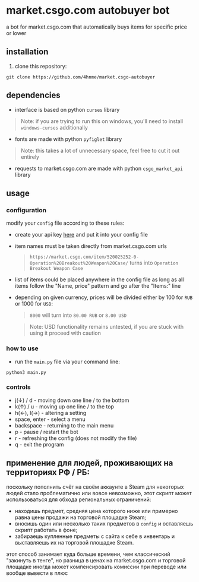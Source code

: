 # market.csgo.com autobuyer bot
a bot for market.csgo.com that automatically buys items for specific price or lower

## installation 
1. clone this repository:
  ```shell
  git clone https://github.com/4hnme/market.csgo-autobuyer
  ```
## dependencies
  * interface is based on python `curses` library
  > Note: if you are trying to run this on windows, you'll need to install `windows-curses` additionally
  * fonts are made with python `pyfiglet` library 
  > Note: this takes a lot of unnecessary space, feel free to cut it out entirely
  * requests to market.csgo.com are made with python `csgo_market_api` library 

## usage

### configuration
  modify your `config` file according to these rules:
  * create your api key [here](https://market.csgo.com/docs-v2) and put it into your config file
  * item names must be taken directly from market.csgo.com urls
    > `https://market.csgo.com/item/520025252-0-Operation%20Breakout%20Weapon%20Case/` turns into `Operation Breakout Weapon Case`
  * list of items could be placed anywhere in the config file as long as all items follow the "Name, price" pattern and go after the "Items:" line
  * depending on given currency, prices will be divided either by 100 for `RUB` or 1000 for `USD`:
    > `8000` will turn into `80.00 RUB` or `8.00 USD`

    > Note: USD functionality remains untested, if you are stuck with using it proceed with caution

### how to use

  * run the `main.py` file via your command line:
  ```
  python3 main.py
  ```

### controls
  * j(↓) / d - moving down one line / to the bottom
  * k(↑) / u - moving up one line / to the top
  * h(←), l(→) - altering a setting
  * space, enter - select a menu
  * backspace - returning to the main menu
  * p - pause / restart the bot
  * r - refreshing the config (does not modify the file)
  * q - exit the program
  
## применение для людей, проживающих на территориях РФ / РБ:
  поскольку пополнить счёт на своём аккаунте в Steam для некоторых людей стало проблематично или вовсе невозможно, этот скрипт может использоваться для обхода региональных ограничений:
  * находишь предмет, средняя цена которого ниже или примерно равна цены продажи на торговой площадке Steam;
  * вносишь один или несколько таких предметов в `config` и оставляешь скрипт работать в фоне;
  * забираешь купленные предметы с сайта к себе в инвентарь и выставляешь их на торговой площадке Steam.

  этот способ занимает куда больше времени, чем классический "закинуть в тенге", но разница в ценах на market.csgo.com и торговой площадке иногда может компенсировать комиссии при переводе или вообще вывести в плюс
